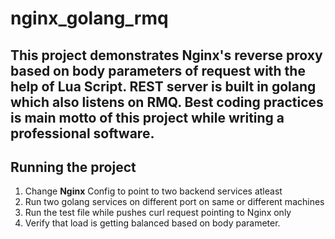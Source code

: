 # nginx_golang_rmq
This project demonstrates Nginx's reverse proxy based on body parameters of request with the help of Lua Script. REST server is built in golang which also listens on RMQ. Best coding practices is main motto of this project while writing a professional software.
---
## Running the project
1. Change **Nginx** Config to point to two backend services atleast
2. Run two golang services on different port on same or different machines
3. Run the test file while pushes curl request pointing to Nginx only
4. Verify that load is getting balanced based on body parameter.
